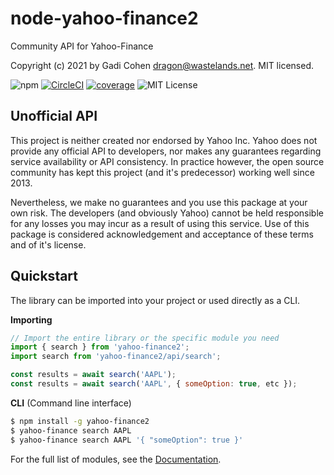 # node-yahoo-finance2

Community API for Yahoo-Finance

Copyright (c) 2021 by Gadi Cohen <dragon@wastelands.net>.  MIT licensed.

![npm](https://img.shields.io/npm/v/yahoo-finance2) [![CircleCI](https://img.shields.io/circleci/build/github/gadicc/node-yahoo-finance2)](https://circleci.com/gh/gadicc/node-yahoo-finance2) [![coverage](https://img.shields.io/codecov/c/github/gadicc/node-yahoo-finance2)](https://codecov.io/gh/gadicc/node-yahoo-finance2) ![MIT License](https://img.shields.io/badge/license-MIT-blue.svg)

## Unofficial API

This project is neither created nor endorsed by Yahoo Inc.  Yahoo does not
provide any official API to developers, nor makes any guarantees regarding
service availability or API consistency.  In practice however, the open
source community has kept this project (and it's predecessor) working well
since 2013.

Nevertheless, we make no guarantees and you use this package at your own risk.
The developers (and obviously Yahoo) cannot be held responsible for any losses
you may incur as a result of using this service.  Use of this package is
considered acknowledgement and acceptance of these terms and of it's license.

## Quickstart

The library can be imported into your project or used directly as a CLI.

**Importing**

```js
// Import the entire library or the specific module you need
import { search } from 'yahoo-finance2';
import search from 'yahoo-finance2/api/search';

const results = await search('AAPL');
const results = await search('AAPL', { someOption: true, etc });
```

**CLI** (Command line interface)

```bash
$ npm install -g yahoo-finance2
$ yahoo-finance search AAPL
$ yahoo-finance search AAPL '{ "someOption": true }'
```

For the full list of modules, see the [Documentation](./docs/docs.md).
